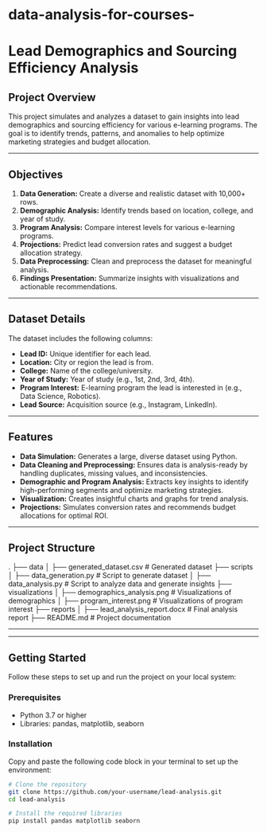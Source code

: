 # data-analysis-for-courses-
# Lead Demographics and Sourcing Efficiency Analysis

## Project Overview
This project simulates and analyzes a dataset to gain insights into lead demographics and sourcing efficiency for various e-learning programs. The goal is to identify trends, patterns, and anomalies to help optimize marketing strategies and budget allocation.

---

## Objectives
1. **Data Generation:** Create a diverse and realistic dataset with 10,000+ rows.
2. **Demographic Analysis:** Identify trends based on location, college, and year of study.
3. **Program Analysis:** Compare interest levels for various e-learning programs.
4. **Projections:** Predict lead conversion rates and suggest a budget allocation strategy.
5. **Data Preprocessing:** Clean and preprocess the dataset for meaningful analysis.
6. **Findings Presentation:** Summarize insights with visualizations and actionable recommendations.

---

## Dataset Details
The dataset includes the following columns:
- **Lead ID:** Unique identifier for each lead.
- **Location:** City or region the lead is from.
- **College:** Name of the college/university.
- **Year of Study:** Year of study (e.g., 1st, 2nd, 3rd, 4th).
- **Program Interest:** E-learning program the lead is interested in (e.g., Data Science, Robotics).
- **Lead Source:** Acquisition source (e.g., Instagram, LinkedIn).

---

## Features
- **Data Simulation:** Generates a large, diverse dataset using Python.
- **Data Cleaning and Preprocessing:** Ensures data is analysis-ready by handling duplicates, missing values, and inconsistencies.
- **Demographic and Program Analysis:** Extracts key insights to identify high-performing segments and optimize marketing strategies.
- **Visualization:** Creates insightful charts and graphs for trend analysis.
- **Projections:** Simulates conversion rates and recommends budget allocations for optimal ROI.

---

## Project Structure
.
├── data
│   ├── generated_dataset.csv       # Generated dataset
├── scripts
│   ├── data_generation.py          # Script to generate dataset
│   ├── data_analysis.py            # Script to analyze data and generate insights
├── visualizations
│   ├── demographics_analysis.png   # Visualizations of demographics
│   ├── program_interest.png        # Visualizations of program interest
├── reports
│   ├── lead_analysis_report.docx   # Final analysis report
├── README.md                       # Project documentation

---


---

## Getting Started
Follow these steps to set up and run the project on your local system:

### Prerequisites
- Python 3.7 or higher
- Libraries: pandas, matplotlib, seaborn

### Installation
Copy and paste the following code block in your terminal to set up the environment:

```bash
# Clone the repository
git clone https://github.com/your-username/lead-analysis.git
cd lead-analysis

# Install the required libraries
pip install pandas matplotlib seaborn
